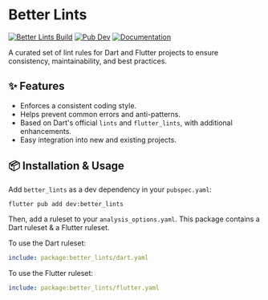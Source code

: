 # Better Lints

[![Better Lints Build](https://github.com/adhunitech/better_lints/workflows/Better%20Lints%20Build/badge.svg)](https://github.com/adhunitech/better_lints/actions?query=workflow%3A%22Better+Lints+Build%22)
[![Pub Dev](https://img.shields.io/pub/v/better_lints)](https://pub.dev/packages/better_lints)
[![Documentation](https://img.shields.io/badge/documentation-latest-brightgreen.svg)](https://pub.dev/documentation/better_lints/latest/)

A curated set of lint rules for Dart and Flutter projects to ensure consistency, maintainability, and best practices.

## ✨ Features
- Enforces a consistent coding style.
- Helps prevent common errors and anti-patterns.
- Based on Dart's official `lints` and `flutter_lints`, with additional enhancements.
- Easy integration into new and existing projects.

## 📦 Installation & Usage

Add `better_lints` as a dev dependency in your `pubspec.yaml`:

```sh
flutter pub add dev:better_lints
```

Then, add a ruleset to your `analysis_options.yaml`. This package contains a Dart ruleset & a Flutter ruleset.

To use the Dart ruleset:
```yaml
include: package:better_lints/dart.yaml
```

To use the Flutter ruleset:
```yaml
include: package:better_lints/flutter.yaml
```
